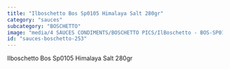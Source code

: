 ```yaml
---
title: "Ilboschetto Bos Sp0105 Himalaya Salt 280gr"
category: "sauces"
subcategory: "BOSCHETTO"
image: "media/4 SAUCES CONDIMENTS/BOSCHETTO PICS/IlBoschetto - BOS-SP0105 Himalaya Salt 280GR.png"
id: "sauces-boschetto-253"
---
```


Ilboschetto Bos Sp0105 Himalaya Salt 280gr
